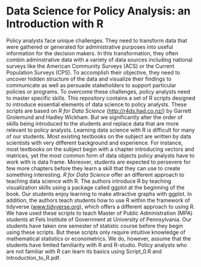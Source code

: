 # Data Science for Policy Analysis: an Introduction with R
Policy analysts face unique challenges. They need to transform data that were gathered or generated for administrative purposes into useful information for the decision makers. In this transformation, they often combin adminstrative data with a variety of data sources including national surveys like the American Community Surveys (ACS) or the Current Population Surveys (CPS). To accomplish their objective, they need to uncover hidden structure of the data and visualize their findings to communicate as well as persuade stakeholders to support particular policies or programs. 
To overcome these challenges, policy analysts need to master specific skills. This repository contains a set of R scripts designed to introduce essential elements of data science to policy analysts. These scripts are based on *R for Data Science* (http://r4ds.had.co.nz/) by Garrett Grolemund and Hadley Wickham. But we significantly alter the order of skills being introduced to the students and replace data that are more relevant to policy analysts.
Learning data science with R is difficult for many of our students. Most existing textbooks on the subject are written by data scientists with very different background and experience. For instance, most textbooks on the subject begin with a chapter introducing vectors and matrices, yet the most common form of data objects policy analysts have to work with is data frame. Moreover, students are expected to persevere for few more chapters before they learn a skill that they can use to create something interesting. 
*R for Data Science* offer an different approach to teaching data science with R. The authors introduce R by teaching visualization skills using a package called ggplot at the beginning of the book. Our students enjoy learning to make attractive graphs with ggplot. In addition, the authors teach students how to use R within the framework of tidyverse (www.tidyverse.org), which offers a different approach to using R. 
We have used these scripts to teach Master of Public Administration (MPA) students at Fels Institute of Government at University of Pennsylvania. Our students have taken one semester of statistic course before they begin using these scripts. But these scripts only require intuitive knowledge of mathematical statistics or econometrics. We do, however, assume that the students have limited familiarity with R and R-studio. Policy analysts who are not familiar with R can learn its basics using Script_0.R and Introduction_to_R.pdf. 

